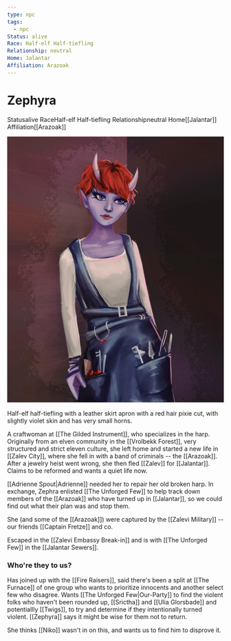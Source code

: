```yaml
---
type: npc
tags:
  - npc
Status: alive
Race: Half-elf Half-tiefling
Relationship: neutral
Home: Jalantar
Affiliation: Arazoak
---
```


# Zephyra
<span class="dataview inline-field"><span class="inline-field-key">Status</span><span class="inline-field-value">alive</span></span>
<span class="dataview inline-field"><span class="inline-field-key">Race</span><span class="inline-field-value">Half-elf Half-tiefling</span></span>
<span class="dataview inline-field"><span class="inline-field-key">Relationship</span><span class="inline-field-value">neutral</span></span>
<span class="dataview inline-field"><span class="inline-field-key">Home</span><span class="inline-field-value">[[Jalantar]]</span></span>
<span class="dataview inline-field"><span class="inline-field-key">Affiliation</span><span class="inline-field-value">[[Arazoak]]</span></span>

![](/assets/obsidian/Zephra.jpeg)

Half-elf half-tiefling with a leather skirt apron with a red hair pixie cut, with slightly violet skin and has very small horns. 

A craftwoman at [[The Gilded Instrument]], who specializes in the harp. Originally from an elven community in the [[Vrolbekk Forest]], very structured and strict eleven culture, she left home and started a new life in [[Zalev City]], where she fell in with a band of criminals -- the [[Arazoak]]. After a jewelry heist went wrong, she then fled [[Zalev]] for [[Jalantar]]. Claims to be reformed and wants a quiet life now.

[[Adrienne Spout|Adrienne]] needed her to repair her old broken harp. In exchange, Zephra enlisted [[The Unforged Few]] to help track down members of the [[Arazoak]] who have turned up in [[Jalantar]], so we could find out what their plan was and stop them.

She (and some of the [[Arazoak]]) were captured by the [[Zalevi Military]] --  our friends [[Captain Fretze]] and co. 

Escaped in the [[Zalevi Embassy Break-in]] and is with [[The Unforged Few]] in the [[Jalantar Sewers]]. 

### Who're they to us?
Has joined up with the [[Fire Raisers]], said there's been a split at [[The Furnace]] of one group who wants to prioritize innocents and another select few who disagree. Wants [[The Unforged Few|Our-Party]] to find the violent folks who haven't been rounded up, [[Srictha]] and [[Ulia Glorsbade]] and potentiallly [[Twigs]], to try and determine if they intentionally turned violent. [[Zephyra]] says it might be wise for them not to return. 

She thinks [[Niko]] wasn't in on this, and wants us to find him to disprove it. 
